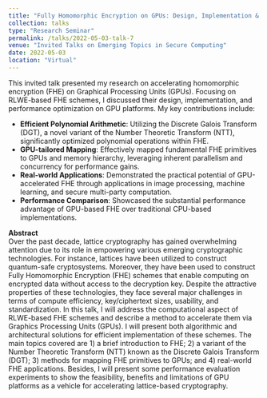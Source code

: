 ```yaml
---
title: "Fully Homomorphic Encryption on GPUs: Design, Implementation & Performance Evaluation"
collection: talks
type: "Research Seminar"
permalink: /talks/2022-05-03-talk-7
venue: "Invited Talks on Emerging Topics in Secure Computing"
date: 2022-05-03
location: "Virtual"
---
```


This invited talk presented my research on accelerating homomorphic encryption (FHE) on Graphical Processing Units (GPUs). Focusing on RLWE-based FHE schemes, I discussed their design, implementation, and performance optimization on GPU platforms. My key contributions include:

- **Efficient Polynomial Arithmetic**: Utilizing the Discrete Galois Transform (DGT), a novel variant of the Number Theoretic Transform (NTT), significantly optimized polynomial operations within FHE.
- **GPU-tailored Mapping**: Effectively mapped fundamental FHE primitives to GPUs and memory hierarchy, leveraging inherent parallelism and concurrency for performance gains.
- **Real-world Applications**: Demonstrated the practical potential of GPU-accelerated FHE through applications in image processing, machine learning, and secure multi-party computation.
- **Performance Comparison**: Showcased the substantial performance advantage of GPU-based FHE over traditional CPU-based implementations.

**Abstract**  
Over the past decade, lattice cryptography has gained overwhelming attention due to its role in empowering various emerging cryptographic technologies. For instance, lattices have been utilized to construct quantum-safe cryptosystems. Moreover, they have been used to construct Fully Homomorphic Encryption (FHE) schemes that enable computing on encrypted data without access to the decryption key. Despite the attractive properties of these technologies, they face several major challenges in terms of compute efficiency, key/ciphertext sizes, usability, and standardization. In this talk, I will address the computational aspect of RLWE-based FHE schemes and describe a method to accelerate them via Graphics Processing Units (GPUs). I will present both algorithmic and architectural solutions for efficient implementation of these schemes. The main topics covered are 1) a brief introduction to FHE; 2) a variant of the Number Theoretic Transform (NTT) known as the Discrete Galois Transform (DGT); 3) methods for mapping FHE primitives to GPUs; and 4) real-world FHE applications. Besides, I will present some performance evaluation experiments to show the feasibility, benefits and limitations of GPU platforms as a vehicle for accelerating lattice-based cryptography.